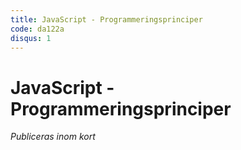 ```yaml
---
title: JavaScript - Programmeringsprinciper
code: da122a
disqus: 1
---
```


# JavaScript - Programmeringsprinciper

*Publiceras inom kort*


